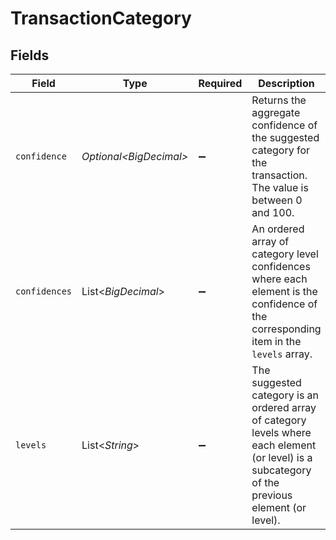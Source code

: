 # TransactionCategory


## Fields

| Field                                                                                                                                            | Type                                                                                                                                             | Required                                                                                                                                         | Description                                                                                                                                      |
| ------------------------------------------------------------------------------------------------------------------------------------------------ | ------------------------------------------------------------------------------------------------------------------------------------------------ | ------------------------------------------------------------------------------------------------------------------------------------------------ | ------------------------------------------------------------------------------------------------------------------------------------------------ |
| `confidence`                                                                                                                                     | *Optional\<BigDecimal>*                                                                                                                          | :heavy_minus_sign:                                                                                                                               | Returns the aggregate confidence of the suggested category for the transaction. The value is between 0 and 100.                                  |
| `confidences`                                                                                                                                    | List\<*BigDecimal*>                                                                                                                              | :heavy_minus_sign:                                                                                                                               | An ordered array of category level confidences where each element is the confidence of the corresponding item in the `levels` array.             |
| `levels`                                                                                                                                         | List\<*String*>                                                                                                                                  | :heavy_minus_sign:                                                                                                                               | The suggested category is an ordered array of category levels where each element (or level) is a subcategory of the previous element (or level). |